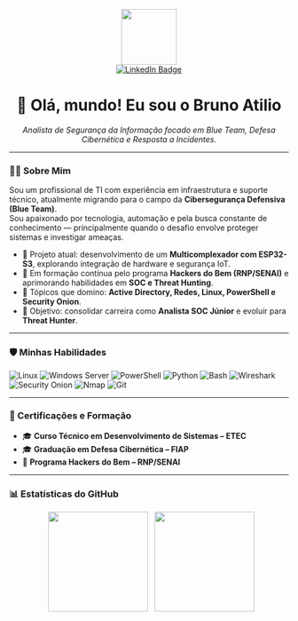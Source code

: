 <div id="header" align="center">
  <img src="https://media.giphy.com/media/qgQUggAC3Pfv687qTf/giphy.gif" width="100"/>
</div>

<div id="badges" align="center">
  <a href="https://www.linkedin.com/in/brunoatilio/">
    <img src="https://img.shields.io/badge/LinkedIn-blue?style=for-the-badge&logo=linkedin&logoColor=white" alt="LinkedIn Badge"/>
  </a>
</div>

<h1 align="center">
  👋 Olá, mundo! Eu sou o Bruno Atilio
</h1>

<p align="center">
  <em>Analista de Segurança da Informação focado em Blue Team, Defesa Cibernética e Resposta a Incidentes.</em>
</p>

---

### 👨‍💻 Sobre Mim

Sou um profissional de TI com experiência em infraestrutura e suporte técnico, atualmente migrando para o campo da **Cibersegurança Defensiva (Blue Team)**.  
Sou apaixonado por tecnologia, automação e pela busca constante de conhecimento — principalmente quando o desafio envolve proteger sistemas e investigar ameaças.

* 🔭 Projeto atual: desenvolvimento de um **Multicomplexador com ESP32-S3**, explorando integração de hardware e segurança IoT.  
* 🌱 Em formação contínua pelo programa **Hackers do Bem (RNP/SENAI)** e aprimorando habilidades em **SOC e Threat Hunting**.  
* 💬 Tópicos que domino: **Active Directory, Redes, Linux, PowerShell e Security Onion**.  
* 🎯 Objetivo: consolidar carreira como **Analista SOC Júnior** e evoluir para **Threat Hunter**.

---

### 🛡️ Minhas Habilidades

<p align="left">
  <img src="https://img.shields.io/badge/Linux-FCC624?style=for-the-badge&logo=linux&logoColor=black" alt="Linux"/>
  <img src="https://img.shields.io/badge/Windows_Server-0078D6?style=for-the-badge&logo=windows&logoColor=white" alt="Windows Server"/>
  <img src="https://img.shields.io/badge/PowerShell-5391FE?style=for-the-badge&logo=powershell&logoColor=white" alt="PowerShell"/>
  <img src="https://img.shields.io/badge/Python-3776AB?style=for-the-badge&logo=python&logoColor=white" alt="Python"/>
  <img src="https://img.shields.io/badge/Bash-4EAA25?style=for-the-badge&logo=GNU%20Bash&logoColor=white" alt="Bash"/>
  <img src="https://img.shields.io/badge/Wireshark-1679A7?style=for-the-badge&logo=wireshark&logoColor=white" alt="Wireshark"/>
  <img src="https://img.shields.io/badge/Security_Onion-informational?style=for-the-badge" alt="Security Onion"/>
  <img src="https://img.shields.io/badge/Nmap-000000?style=for-the-badge&logo=nmap&logoColor=white" alt="Nmap"/>
  <img src="https://img.shields.io/badge/Git-F05032?style=for-the-badge&logo=git&logoColor=white" alt="Git"/>
</p>

---

### 📜 Certificações e Formação

- 🎓 **Curso Técnico em Desenvolvimento de Sistemas – ETEC**
- 🎓 **Graduação em Defesa Cibernética – FIAP**
- 🧩 **Programa Hackers do Bem – RNP/SENAI**

---

### 📊 Estatísticas do GitHub

<div align="center">
  <img height="180em" src="https://github-readme-stats.vercel.app/api?username=bahhko&show_icons=true&theme=dracula"/>
  <img height="180em" src="https://github-readme-stats.vercel.app/api/top-langs/?username=bahhko&layout=compact&langs_count=8&theme=dracula"/>
</div>
